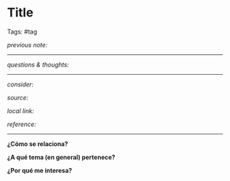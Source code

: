 # Title
Tags: #tag

_previous note:_

---

_questions & thoughts:_



---

_consider:_

_source:_ 

_local link:_

_reference:_ 

---
**¿Cómo se relaciona?**

 **¿A qué tema (en general) pertenece?**

**¿Por qué me interesa?**